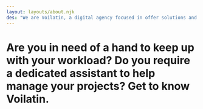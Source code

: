 ```yaml
---
layout: layouts/about.njk
des: "We are Voilatin, a digital agency focused in offer solutions and content for Virtual Assistance, Social Media, Community Manager, and more. Explore our expanding showcase."
---
```

# Are you in need of a hand to keep up with your workload? Do you require a dedicated assistant to help manage your projects? Get to know Voilatin.